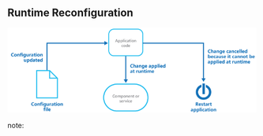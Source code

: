 ## Runtime Reconfiguration

![Runtime Reconfiguration](../resources/images/runtime-reconfiguration.png)

note:

